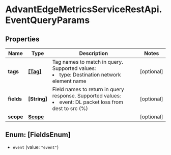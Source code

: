 # AdvantEdgeMetricsServiceRestApi.EventQueryParams

## Properties
Name | Type | Description | Notes
------------ | ------------- | ------------- | -------------
**tags** | [**[Tag]**](Tag.md) | Tag names to match in query. Supported values:<br> <li>type: Destination network element name | [optional] 
**fields** | **[String]** | Field names to return in query response. Supported values:<br> <li>event: DL packet loss from dest to src (%) | [optional] 
**scope** | [**Scope**](Scope.md) |  | [optional] 


<a name="[FieldsEnum]"></a>
## Enum: [FieldsEnum]


* `event` (value: `"event"`)





